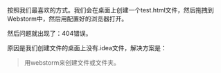 按照我们最喜欢的方式。我们会在桌面上创建一个test.html文件，然后拖拽到Webstorm中，然后用配置好的浏览器打开。

然后问题就出现了：404错误。

原因是我们创建文件的桌面上没有.idea文件，解决方案是：

> 用webstorm来创建文件或文件夹。